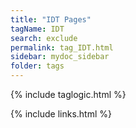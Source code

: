 ```yaml
---
title: "IDT Pages"
tagName: IDT
search: exclude
permalink: tag_IDT.html
sidebar: mydoc_sidebar
folder: tags
---
```

{% include taglogic.html %}

{% include links.html %}
